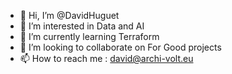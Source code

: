 - 👋 Hi, I’m @DavidHuguet
- 👀 I’m interested in Data and AI
- 🌱 I’m currently learning Terraform
- 💞️ I’m looking to collaborate on For Good projects
- 📫 How to reach me : david@archi-volt.eu

<!---
DavidHuguet/DavidHuguet is a ✨ special ✨ repository because its `README.md` (this file) appears on your GitHub profile.
You can click the Preview link to take a look at your changes.
--->
